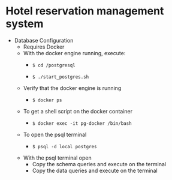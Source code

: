 # Hotel reservation management system

- Database Configuration
  - Requires Docker
  - With the docker engine running, execute:
    *     $ cd /postgresql
    *     $ ./start_postgres.sh
  - Verify that the docker engine is running
    *     $ docker ps
  - To get a shell script on the docker container
    *     $ docker exec -it pg-docker /bin/bash
  - To open the psql terminal
    *     $ psql -d local postgres
  - With the psql terminal open
    * Copy the schema queries and execute on the terminal
    * Copy the data queries and execute on the terminal
  

